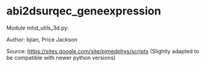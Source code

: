 # abi2dsurqec_geneexpression


Module mhd_utils_3d.py: 

Author: bjian, Price Jackson

Source: https://sites.google.com/site/pjmedphys/scripts
(Slightly adapted to be compatible with newer python versions)
